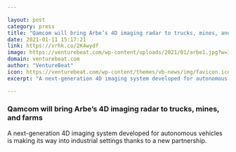 ```yaml
---

layout: post
category: press
title: "Qamcom will bring Arbe’s 4D imaging radar to trucks, mines, and farms"
date: 2021-01-11 15:17:21
link: https://vrhk.co/2K4wydf
image: https://venturebeat.com/wp-content/uploads/2021/01/arbe1.jpg?w=1200&strip=all
domain: venturebeat.com
author: "VentureBeat"
icon: https://venturebeat.com/wp-content/themes/vb-news/img/favicon.ico
excerpt: "A next-generation 4D imaging system developed for autonomous vehicles is making its way into industrial settings thanks to a new partnership."

---
```


### Qamcom will bring Arbe’s 4D imaging radar to trucks, mines, and farms

A next-generation 4D imaging system developed for autonomous vehicles is making its way into industrial settings thanks to a new partnership.